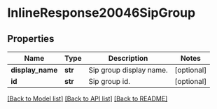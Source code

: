 # InlineResponse20046SipGroup

## Properties
Name | Type | Description | Notes
------------ | ------------- | ------------- | -------------
**display_name** | **str** | Sip group display name. | [optional] 
**id** | **str** | Sip group id. | [optional] 

[[Back to Model list]](../README.md#documentation-for-models) [[Back to API list]](../README.md#documentation-for-api-endpoints) [[Back to README]](../README.md)

